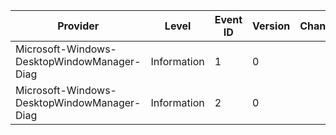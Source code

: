 Provider                                     |  Level        |  Event ID  |  Version  |  Channel  |  Task                                    |  Opcode  |  Keyword                   |  Message
---------------------------------------------|---------------|------------|-----------|-----------|------------------------------------------|----------|----------------------------|---------
Microsoft-Windows-DesktopWindowManager-Diag  |  Information  |  1         |  0        |           |  DesktopWindowManager_DiagStats          |          |  DesktopWindowManager-WDI  |
Microsoft-Windows-DesktopWindowManager-Diag  |  Information  |  2         |  0        |           |  DesktopWindowManager_DWMResponsiveness  |          |  DesktopWindowManager-WDI  |